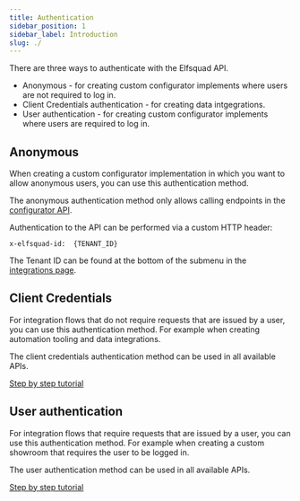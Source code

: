 ```yaml
---
title: Authentication
sidebar_position: 1
sidebar_label: Introduction
slug: ./
---
```



There are three ways to authenticate with the Elfsquad API.

* Anonymous - for creating custom configurator implements where users are not required to log in.
* Client Credentials authentication - for creating data intgegrations.
* User authentication - for creating custom configurator implements where users are required to log in.

## Anonymous
When creating a custom configurator implementation in which you want to allow anonymous users, you can use this authentication method. 

The anonymous authentication method only allows calling endpoints in the [configurator API](/apis/configurator/).

Authentication to the API can be performed via a custom HTTP header:
```
x-elfsquad-id:  {TENANT_ID}
```
The Tenant ID can be found at the bottom of the submenu in the [integrations page](https://ems.elfsquad.io/integration).


## Client Credentials
For integration flows that do not require requests that are issued by a user, you can use this authentication method. For example when creating automation tooling and data integrations.

The client credentials authentication method can be used in all available APIs.

[Step by step tutorial](client-credentials)


## User authentication
For integration flows that require requests that are issued by a user, you can use this authentication method. For example when creating a custom showroom that requires the user to be logged in.

The user authentication method can be used in all available APIs.

[Step by step tutorial](user-authentication)